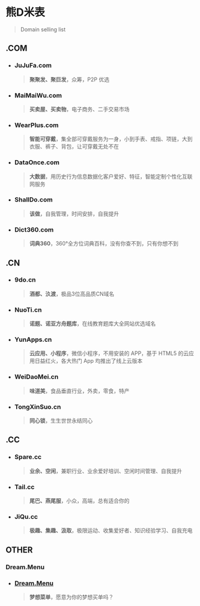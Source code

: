 # 熊D米表
<!--{h1:.massive-header.-with-tagline}-->
> Domain selling list

## .COM
- ### JuJuFa.com
    > **聚聚发、聚巨发**，众筹，P2P 优选
- ### MaiMaiWu.com
    > **买卖屋、买卖物**，电子商务、二手交易市场
- ### WearPlus.com
    > **智能可穿戴**，集全部可穿戴服务为一身，小到手表、戒指、项链，大到衣服、裤子、背包，让可穿戴无处不在
- ### DataOnce.com
    > **大数据**，用历史行为信息数据化客户爱好、特征，智能定制个性化互联网服务
- ### ShallDo.com
    > **该做**，自我管理，时间安排，自我提升
- ### Dict360.com
    > **词典360**，360°全方位词典百科，没有你查不到，只有你想不到

## .CN
- ### 9do.cn
    > **酒都、汣渡**，极品3位高品质CN域名
- ### NuoTi.cn
    > **诺题、诺亚方舟题库**，在线教育题库大全网站优选域名
- ### YunApps.cn
    > **云应用、小程序**，微信小程序，不用安装的 APP，基于 HTML5 的云应用日益红火，各大热门 App 均推出了线上云版本
- ### WeiDaoMei.cn
    > **味道美**，食品垂直行业，外卖，零食，特产
- ### TongXinSuo.cn
    > **同心锁**，生生世世永结同心

## .CC
- ### Spare.cc
    > **业余、空闲**，兼职行业、业余爱好培训、空闲时间管理、自我提升
- ### Tail.cc
    > **尾巴、燕尾服**，小众，高端，总有适合你的
- ### JiQu.cc
    > **极趣、集趣、汲取**，极限运动、收集爱好者、知识经验学习、自我充电

## OTHER
### Dream.Menu
<!--{h3:style='display:none' id='1'}-->

<ul>
    <li>
        <h3><a href="http://Dream.Menu">Dream.Menu</a></h3>
        <blockquote>
            <p><strong>梦想菜单</strong>，愿意为你的梦想买单吗？</p>
        </blockquote>
    </li>
</ul>
<div style="display: none;">
    <script src="http://v1.cnzz.com/stat.php?id=5837008&web_id=5837008&show=pic" language="JavaScript" charset="gb2312"></script>
</div>
